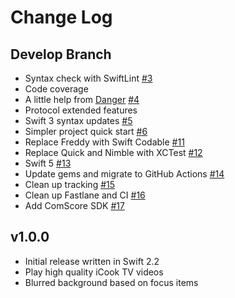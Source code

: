 # Change Log

## Develop Branch

* Syntax check with SwiftLint [#3](https://github.com/polydice/iCook-tvOS/pull/3)
* Code coverage
* A little help from [Danger](http://danger.systems/) [#4](https://github.com/polydice/iCook-tvOS/pull/4)
* Protocol extended features
* Swift 3 syntax updates [#5](https://github.com/polydice/iCook-tvOS/pull/5)
* Simpler project quick start [#6](https://github.com/polydice/iCook-tvOS/pull/6)
* Replace Freddy with Swift Codable [#11](https://github.com/polydice/iCook-tvOS/pull/11)
* Replace Quick and Nimble with XCTest [#12](https://github.com/polydice/iCook-tvOS/pull/12)
* Swift 5 [#13](https://github.com/polydice/iCook-tvOS/pull/13)
* Update gems and migrate to GitHub Actions [#14](https://github.com/polydice/iCook-tvOS/pull/14)
* Clean up tracking [#15](https://github.com/polydice/iCook-tvOS/pull/15)
* Clean up Fastlane and CI [#16](https://github.com/polydice/iCook-tvOS/pull/16)
* Add ComScore SDK [#17](https://github.com/polydice/iCook-tvOS/pull/17)

## v1.0.0

* Initial release written in Swift 2.2
* Play high quality iCook TV videos
* Blurred background based on focus items

